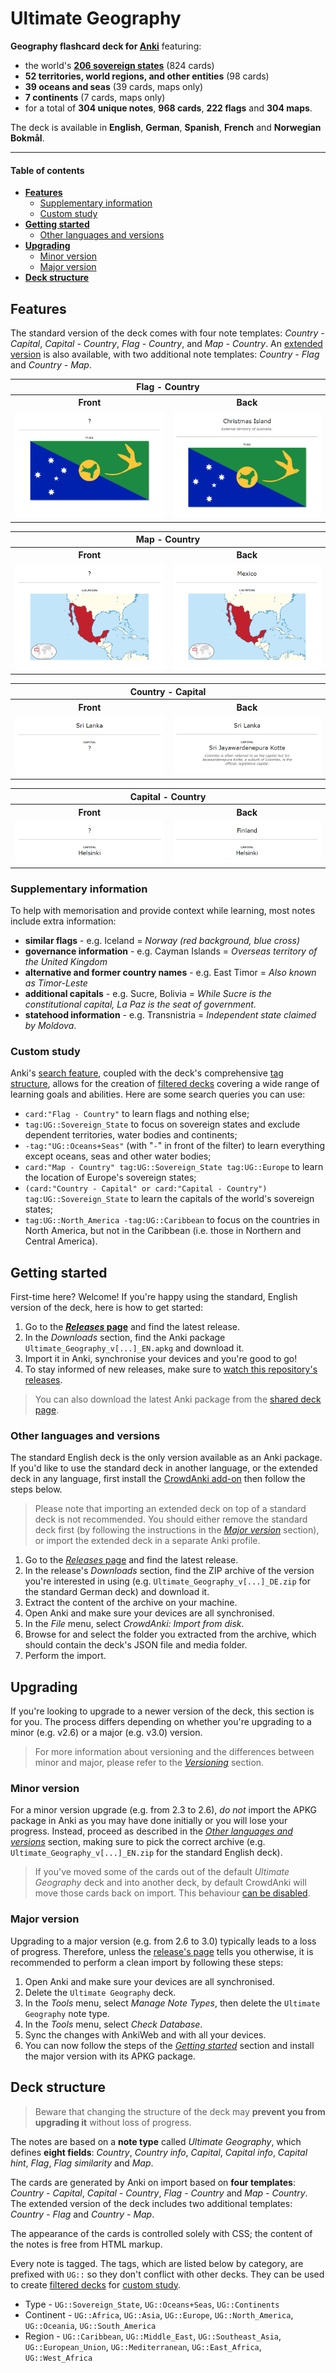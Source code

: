 # Ultimate Geography

**Geography flashcard deck for [Anki](http://ankisrs.net/)** featuring:

- the world's **[206 sovereign states](https://en.wikipedia.org/wiki/List_of_sovereign_states)** (824 cards)
- **52 territories, world regions, and other entities** (98 cards)
- **39 oceans and seas** (39 cards, maps only)
- **7 continents** (7 cards, maps only)
- for a total of **304 unique notes**, **968 cards**, **222 flags** and **304 maps**.

The deck is available in **English**, **German**, **Spanish**, **French** and **Norwegian Bokmål**.

---

#### Table of contents

- [**Features**](#features)
  - [Supplementary information](#supplementary-information)
  - [Custom study](#custom-study)
- [**Getting started**](#getting-started)
  - [Other languages and versions](#other-languages-and-versions)
- [**Upgrading**](#upgrading)
  - [Minor version](#minor-version)
  - [Major version](#major-version)
- [**Deck structure**](#deck-structure)

## Features

The standard version of the deck comes with four note templates: _Country - Capital_, _Capital - Country_, _Flag - Country_, and _Map - Country_. An [extended version](#other-languages-and-versions) is also available, with two additional note templates: _Country - Flag_ and _Country - Map_.

<table>
  <tr><th scope="col" colspan="2">Flag - Country</th></tr>
  <tr><th scope="col">Front</th><th scope="col">Back</th></tr>
  <tr>
    <td><img src="doc/Flag - Country -- Front -- Christmas island.png"></td>
    <td><img src="doc/Flag - Country -- Back -- Christmas island.png"></td>
  </tr>
</table>

<table>
  <tr><th scope="col" colspan="2">Map - Country</th></tr>
  <tr><th scope="col">Front</th><th scope="col">Back</th></tr>
  <tr>
    <td><img src="doc/Map - Country -- Front -- Mexico.png"></td>
    <td><img src="doc/Map - Country -- Back -- Mexico.png"></td>
  </tr>
</table>

<table>
  <tr><th scope="col" colspan="2">Country - Capital</th></tr>
  <tr><th scope="col">Front</th><th scope="col">Back</th></tr>
  <tr>
    <td><img src="doc/Country - Capital -- Front -- Sri Lanka.png"></td>
    <td><img src="doc/Country - Capital -- Back -- Sri Lanka.png"></td>
  </tr>
</table>

<table>
  <tr><th scope="col" colspan="2">Capital - Country</th></tr>
  <tr><th scope="col">Front</th><th scope="col">Back</th></tr>
  <tr>
    <td><img src="doc/Capital - Country -- Front -- Finland.png"></td>
    <td><img src="doc/Capital - Country -- Back -- Finland.png"></td>
  </tr>
</table>

### Supplementary information

To help with memorisation and provide context while learning, most notes include extra information:

- **similar flags** - e.g. Iceland = _Norway (red background, blue cross)_
- **governance information** - e.g. Cayman Islands = _Overseas territory of the United Kingdom_
- **alternative and former country names** - e.g. East Timor = _Also known as Timor-Leste_
- **additional capitals** - e.g. Sucre, Bolivia = _While Sucre is the constitutional capital, La Paz is the seat of government._
- **statehood information** - e.g. Transnistria = _Independent state claimed by Moldova_.

### Custom study

Anki's [search feature](https://docs.ankiweb.net/#/searching), coupled with the deck's comprehensive [tag structure](#deck-structure), allows for the creation of [filtered decks](https://docs.ankiweb.net/#/filtered-decks?id=creating-manually) covering a wide range of learning goals and abilities. Here are some search queries you can use:

- `card:"Flag - Country"` to learn flags and nothing else;
- `tag:UG::Sovereign_State` to focus on sovereign states and exclude dependent territories, water bodies and continents;
- `-tag:"UG::Oceans+Seas"` (with "`-`" in front of the filter) to learn everything except oceans, seas and other water bodies;
- `card:"Map - Country" tag:UG::Sovereign_State tag:UG::Europe` to learn the location of Europe's sovereign states;
- `(card:"Country - Capital" or card:"Capital - Country") tag:UG::Sovereign_State` to learn the capitals of the world's sovereign states;
- `tag:UG::North_America -tag:UG::Caribbean` to focus on the countries in North America, but not in the Caribbean (i.e. those in Northern and Central America).

## Getting started

First-time here? Welcome! If you're happy using the standard, English version of the deck, here is how to get started:

1. Go to the **[_Releases_ page](https://github.com/axelboc/anki-ultimate-geography/releases)** and find the latest release.
1. In the _Downloads_ section, find the Anki package `Ultimate_Geography_v[...]_EN.apkg` and download it.
1. Import it in Anki, synchronise your devices and you're good to go!
1. To stay informed of new releases, make sure to [watch this repository's releases](https://help.github.com/en/articles/watching-and-unwatching-releases-for-a-repository).

> You can also download the latest Anki package from the [shared deck page]( https://ankiweb.net/shared/info/2109889812).

### Other languages and versions

The standard English deck is the only version available as an Anki package. If you'd like to use the standard deck in another language, or the extended deck in any language, first install the [CrowdAnki add-on](https://github.com/Stvad/CrowdAnki) then follow the steps below.

> Please note that importing an extended deck on top of a standard deck is not recommended. You should either remove the standard deck first (by following the instructions in the [_Major version_](#major-version) section), or import the extended deck in a separate Anki profile.

1. Go to the [_Releases_ page](https://github.com/axelboc/anki-ultimate-geography/releases) and find the latest release.
1. In the release's _Downloads_ section, find the ZIP archive of the version you're interested in using (e.g. `Ultimate_Geography_v[...]_DE.zip` for the standard German deck) and download it.
1. Extract the content of the archive on your machine.
1. Open Anki and make sure your devices are all synchronised.
1. In the _File_ menu, select _CrowdAnki: Import from disk_.
1. Browse for and select the folder you extracted from the archive, which should contain the deck's JSON file and media folder.
1. Perform the import.


## Upgrading

If you're looking to upgrade to a newer version of the deck, this section is for you. The process differs depending on whether you're upgrading to a minor (e.g. v2.6) or a major (e.g. v3.0) version.

> For more information about versioning and the differences between minor and major, please refer to the [_Versioning_](CONTRIBUTING.md#versioning) section.

### Minor version

For a minor version upgrade (e.g. from 2.3 to 2.6), _do not_ import the APKG package in Anki as you may have done initially or you will lose your progress. Instead, proceed as described in the [_Other languages and versions_](#other-languages-and-versions) section, making sure to pick the correct archive (e.g. `Ultimate_Geography_v[...]_EN.zip` for the standard English deck).

> If you've moved some of the cards out of the default _Ultimate Geography_ deck and into another deck, by default CrowdAnki will move those cards back on import. This behaviour [can be disabled](https://github.com/Stvad/CrowdAnki#configuration-settings).

### Major version

Upgrading to a major version (e.g. from 2.6 to 3.0) typically leads to a loss of progress. Therefore, unless the [release's page](https://github.com/axelboc/anki-ultimate-geography/releases) tells you otherwise, it is recommended to perform a clean import by following these steps:

1. Open Anki and make sure your devices are all synchronised.
1. Delete the `Ultimate Geography` deck.
1. In the _Tools_ menu, select _Manage Note Types_, then delete the `Ultimate Geography` note type.
1. In the _Tools_ menu, select _Check Database_.
1. Sync the changes with AnkiWeb and with all your devices.
1. You can now follow the steps of the [_Getting started_](#getting-started) section and install the major version with its APKG package.

## Deck structure

> Beware that changing the structure of the deck may **prevent you from upgrading it** without loss of progress.

The notes are based on a **note type** called _Ultimate Geography_, which defines **eight fields**: _Country_, _Country info_, _Capital_, _Capital info_, _Capital hint_, _Flag_, _Flag similarity_ and _Map_.

The cards are generated by Anki on import based on **four templates**: _Country - Capital_, _Capital - Country_, _Flag - Country_ and _Map - Country_. The extended version of the deck includes two additional templates: _Country - Flag_ and _Country - Map_.

The appearance of the cards is controlled solely with CSS; the content of the notes is free from HTML markup.

Every note is tagged. The tags, which are listed below by category, are prefixed with `UG::` so they don't conflict with other decks. They can be used to create [filtered decks](https://docs.ankiweb.net/#/filtered-decks?id=creating-manually) for [custom study](#custom-study).

- Type - `UG::Sovereign_State`, `UG::Oceans+Seas`, `UG::Continents`
- Continent - `UG::Africa`, `UG::Asia`, `UG::Europe`, `UG::North_America`, `UG::Oceania`, `UG::South_America`
- Region - `UG::Caribbean`, `UG::Middle_East`, `UG::Southeast_Asia`, `UG::European_Union`, `UG::Mediterranean`, `UG::East_Africa`, `UG::West_Africa`
